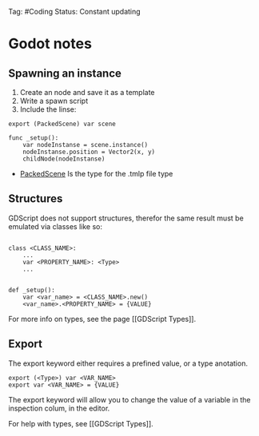 Tag: #Coding
Status: Constant updating

# Godot notes
## Spawning an instance

1. Create an node and save it as a template
2. Write a spawn script
3. Include the linse:

~~~GDScript
export (PackedScene) var scene

func _setup():
	var nodeInstanse = scene.instance()
	nodeInstanse.position = Vector2(x, y)
	childNode(nodeInstanse)
~~~

- [PackedScene](GDScript%20Types.md) Is the type for the .tmlp file type

## Structures

GDScript does not support structures, therefor the same result must be emulated via classes like so:

~~~GDScript

class <CLASS_NAME>:
	...
	var <PROPERTY_NAME>: <Type>
	...


def _setup():
	var <var_name> = <CLASS_NAME>.new()
	<var_name>.<PROPERTY_NAME> = {VALUE}

~~~

For more info on types, see the page [[GDScript Types]].

## Export

The export keyword either requires a prefined value, or a type anotation.

~~~GDScript
export (<Type>) var <VAR_NAME>
export var <VAR_NAME> = {VALUE}
~~~

The export keyword will allow you  to change the value of a variable in the inspection colum, in the editor.

For help with types, see [[GDScript Types]].
